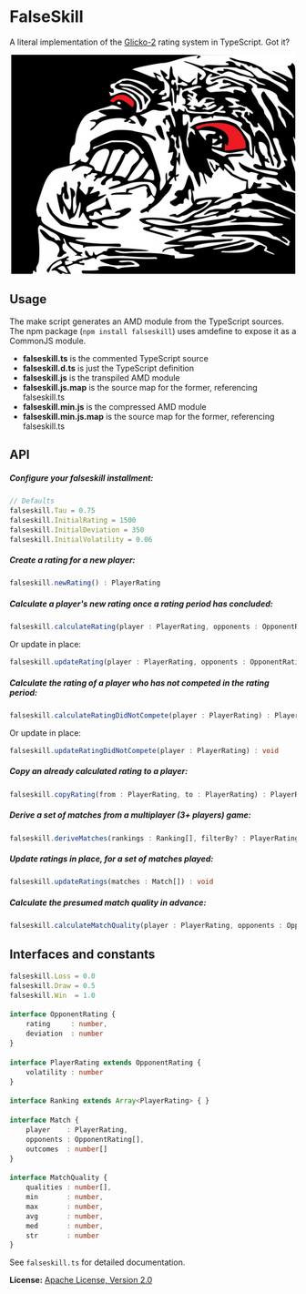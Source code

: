 FalseSkill
==========
A literal implementation of the [Glicko-2](http://www.glicko.net/glicko.html) rating system in TypeScript. Got it?

<p align="center">
    <img src="https://raw.githubusercontent.com/dcodeIO/FalseSkill/master/megarage.png" />
</p>

Usage
-----
The make script generates an AMD module from the TypeScript sources. The npm package (`npm install falseskill`) uses
amdefine to expose it as a CommonJS module.

* **falseskill.ts** is the commented TypeScript source
* **falseskill.d.ts** is just the TypeScript definition
* **falseskill.js** is the transpiled AMD module
* **falseskill.js.map** is the source map for the former, referencing falseskill.ts
* **falseskill.min.js** is the compressed AMD module
* **falseskill.min.js.map** is the source map for the former, referencing falseskill.ts

API
---

##### Configure your falseskill installment:

```ts
// Defaults
falseskill.Tau = 0.75
falseskill.InitialRating = 1500
falseskill.InitialDeviation = 350
falseskill.InitialVolatility = 0.06
```

##### Create a rating for a new player: 

```ts
falseskill.newRating() : PlayerRating
```

##### Calculate a player's new rating once a rating period has concluded:

```ts
falseskill.calculateRating(player : PlayerRating, opponents : OpponentRating[], outcomes : number[]) : PlayerRating
```

Or update in place:

```ts
falseskill.updateRating(player : PlayerRating, opponents : OpponentRating[], outcomes : number[]) : void
```

##### Calculate the rating of a player who has not competed in the rating period:

```ts
falseskill.calculateRatingDidNotCompete(player : PlayerRating) : PlayerRating
```

Or update in place:

```ts
falseskill.updateRatingDidNotCompete(player : PlayerRating) : void
```

##### Copy an already calculated rating to a player:

```ts
falseskill.copyRating(from : PlayerRating, to : PlayerRating) : PlayerRating
```

##### Derive a set of matches from a multiplayer (3+ players) game:

```ts
falseskill.deriveMatches(rankings : Ranking[], filterBy? : PlayerRating) : Match[]
```

##### Update ratings in place, for a set of matches played:

```ts
falseskill.updateRatings(matches : Match[]) : void
```

##### Calculate the presumed match quality in advance:

```ts
falseskill.calculateMatchQuality(player : PlayerRating, opponents : OpponentRating[]) : MatchQuality
```

Interfaces and constants
------------------------

```ts
falseskill.Loss = 0.0
falseskill.Draw = 0.5
falseskill.Win  = 1.0

interface OpponentRating {
    rating     : number,
    deviation  : number
}

interface PlayerRating extends OpponentRating {
    volatility : number
}

interface Ranking extends Array<PlayerRating> { }

interface Match {
    player    : PlayerRating,
    opponents : OpponentRating[],
    outcomes  : number[]
}

interface MatchQuality {
    qualities : number[],
    min       : number,
    max       : number,
    avg       : number,
    med       : number,
    str       : number
}
```

See `falseskill.ts` for detailed documentation.

**License:** [Apache License, Version 2.0](http://www.apache.org/licenses/LICENSE-2.0.html)
